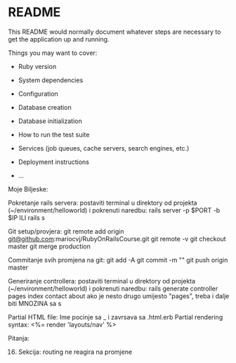 # README

This README would normally document whatever steps are necessary to get the
application up and running.

Things you may want to cover:

* Ruby version

* System dependencies

* Configuration

* Database creation

* Database initialization

* How to run the test suite

* Services (job queues, cache servers, search engines, etc.)

* Deployment instructions

* ...

Moje Biljeske:

Pokretanje rails servera:
postaviti terminal u direktory od projekta (~/environment/helloworld) i pokrenuti naredbu:     rails server -p $PORT -b $IP     ILI     rails s


Git setup/provjera:
git remote add origin git@github.com:mariocvj/RubyOnRailsCourse.git
git remote -v
git checkout master
git merge production

Commitanje svih promjena na git:
git add -A 
git commit -m ""
git push origin master


Generiranje controllera:
postaviti terminal u direktory od projekta (~/environment/helloworld) i pokrenuti naredbu:     rails generate controller pages index contact about
ako je nesto drugo umijesto "pages", treba i dalje biti MNOZINA sa s

Partial HTML file: Ime pocinje sa _ i zavrsava sa .html.erb
Partial rendering syntax: <%= render 'layouts/nav' %>


Pitanja:

16. Sekcija: routing ne reagira na promjene 